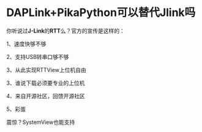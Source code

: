 

# DAPLink+PikaPython可以替代Jlink吗

你听说过**J-Link**的**RTT**么？官方的宣传是这样的：



1、速度快够不够



2、支持USB转串口够不够



3、从此实现RTTView上位机自由



3、谁说下载必须要专业的上位机



4、来自开源社区，回馈开源社区



5、彩蛋



震惊？SystemView也能支持